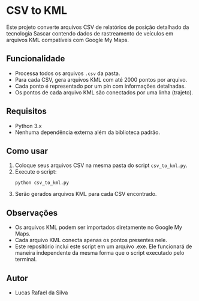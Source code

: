 # CSV to KML

Este projeto converte arquivos CSV de relatórios de posição detalhado da tecnologia Sascar contendo dados de rastreamento de veículos em arquivos KML compatíveis com Google My Maps.

## Funcionalidade
- Processa todos os arquivos `.csv` da pasta.
- Para cada CSV, gera arquivos KML com até 2000 pontos por arquivo.
- Cada ponto é representado por um pin com informações detalhadas.
- Os pontos de cada arquivo KML são conectados por uma linha (trajeto).

## Requisitos
- Python 3.x
- Nenhuma dependência externa além da biblioteca padrão.

## Como usar
1. Coloque seus arquivos CSV na mesma pasta do script `csv_to_kml.py`.
2. Execute o script:
   ```
   python csv_to_kml.py
   ```
3. Serão gerados arquivos KML para cada CSV encontrado.

## Observações
- Os arquivos KML podem ser importados diretamente no Google My Maps.
- Cada arquivo KML conecta apenas os pontos presentes nele.
- Este repositório inclui este script em um arquivo .exe. Ele funcionará de maneira independente da mesma forma que o script executado pelo terminal.

## Autor
- Lucas Rafael da Silva
